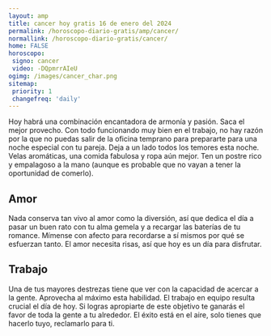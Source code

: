 ```yaml
---
layout: amp
title: cancer hoy gratis 16 de enero del 2024 
permalink: /horoscopo-diario-gratis/amp/cancer/
normallink: /horoscopo-diario-gratis/cancer/
home: FALSE
horoscopo:
 signo: cancer
 video: -DQpmrrAIeU
ogimg: /images/cancer_char.png
sitemap:
 priority: 1
 changefreq: 'daily'
---
```



Hoy habrá una combinación encantadora de armonía y pasión. Saca el mejor provecho. Con todo funcionando muy bien en el trabajo, no hay razón por la que no puedas salir de la oficina temprano para prepararte para una noche especial con tu pareja. Deja a un lado todos los temores esta noche. Velas aromáticas, una comida fabulosa y ropa aún mejor. Ten un postre rico y empalagoso a la mano (aunque es probable que no vayan a tener la oportunidad de comerlo).

## Amor

Nada conserva tan vivo al amor como la diversión, así que dedica el día a pasar un buen rato con tu alma gemela y a recargar las baterías de tu romance. Mímense con afecto para recordarse a sí mismos por qué se esfuerzan tanto. El amor necesita risas, así que hoy es un día para disfrutar.

## Trabajo

Una de tus mayores destrezas tiene que ver con la capacidad de acercar a la gente. Aprovecha al máximo esta habilidad. El trabajo en equipo resulta crucial el día de hoy. Si logras apropiarte de este objetivo te ganarás el favor de toda la gente a tu alrededor. El éxito está en el aire, solo tienes que hacerlo tuyo, reclamarlo para ti.
